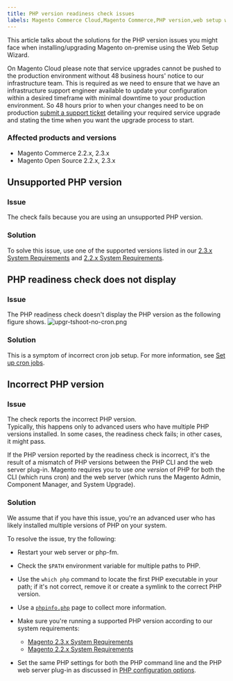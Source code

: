 ```yaml
---
title: PHP version readiness check issues
labels: Magento Commerce Cloud,Magento Commerce,PHP version,web setup wizard,2.3.x,2.2.x,how to
---
```


This article talks about the solutions for the PHP version issues you might face when installing/upgrading Magento on-premise using the Web Setup Wizard. 

<p class="warning">On Magento Cloud please note that service upgrades cannot be pushed to the production environment without 48 business hours' notice to our infrastructure team. This is required as we need to ensure that we have an infrastructure support engineer available to update your configuration within a desired timeframe with minimal downtime to your production environment. So 48 hours prior to when your changes need to be on production <a href="https://support.magento.com/hc/en-us/articles/360019088251">submit a support ticket</a> detailing your required service upgrade and stating the time when you want the upgrade process to start.</p>

### Affected products and versions

* Magento Commerce 2.2.x, 2.3.x
* Magento Open Source 2.2.x, 2.3.x

## Unsupported PHP version

### Issue

The check fails because you are using an unsupported PHP version.

### Solution

To solve this issue, use one of the supported versions listed in our [2.3.x System Requirements](https://devdocs.magento.com/guides/v2.3/install-gde/system-requirements.html) and [2.2.x System Requirements](https://devdocs.magento.com/guides/v2.2/install-gde/system-requirements.html).

## PHP readiness check does not display

### Issue

The PHP readiness check doesn't display the PHP version as the following figure shows. ![upgr-tshoot-no-cron.png](https://support.magento.com/hc/article_attachments/360038012132/upgr-tshoot-no-cron.png)

### Solution

This is a symptom of incorrect cron job setup. For more information, see [Set up cron jobs](https://devdocs.magento.com/guides/v2.3/install-gde/install/post-install-config.html#post-install-cron).

## Incorrect PHP version

### Issue

The check reports the incorrect PHP version.  
 Typically, this happens only to advanced users who have multiple PHP versions installed. In some cases, the readiness check fails; in other cases, it might pass.

If the PHP version reported by the readiness check is incorrect, it's the result of a mismatch of PHP versions between the PHP CLI and the web server plug-in. Magento requires you to use _one version_ of PHP for both the CLI (which runs cron) and the web server (which runs the Magento Admin, Component Manager, and System Upgrade).

### Solution

We assume that if you have this issue, you're an advanced user who has likely installed multiple versions of PHP on your system.

To resolve the issue, try the following:

* Restart your web server or php-fm.
* Check the `` $PATH `` environment variable for multiple paths to PHP.
* Use the `` which php `` command to locate the first PHP executable in your path; if it's not correct, remove it or create a symlink to the correct PHP version.
* Use a [`` phpinfo.php ``](https://devdocs.magento.com/guides/v2.3/install-gde/prereq/optional.html#install-optional-phpinfo) page to collect more information.
* Make sure you're running a supported PHP version according to our system requirements:
    
    
    
    * [Magento 2.3.x System Requirements](https://devdocs.magento.com/guides/v2.3/install-gde/system-requirements.html)
    * [Magento 2.2.x System Requirements](https://devdocs.magento.com/guides/v2.2/install-gde/system-requirements.html)
    
    
    
* Set the same PHP settings for both the PHP command line and the PHP web server plug-in as discussed in [PHP configuration options](https://devdocs.magento.com/guides/v2.3/install-gde/prereq/php-centos-ubuntu.html).
    
    